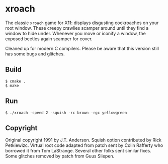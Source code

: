 # xroach

The classic `xroach` game for X11: displays disgusting cockroaches on your root
window. These creepy crawlies scamper around until they find a window to
hide under. Whenever you move or iconify a window, the exposed beetles again
scamper for cover.

Cleaned up for modern C compilers. Please be aware that this version still has
some bugs and glitches.

## Build
```
$ cmake .
$ make
```

## Run
```
$ ./xroach -speed 2 -squish -rc brown -rgc yellowgreen
```

## Copyright
Original copyright 1991 by J.T. Anderson. Squish option contributed by
Rick Petkiewizc. Virtual root code adapted from patch sent by Colin
Rafferty who borrowed it from Tom LaStrange. Several other folks sent
similar fixes. Some glitches removed by patch from Guus Sliepen. 
